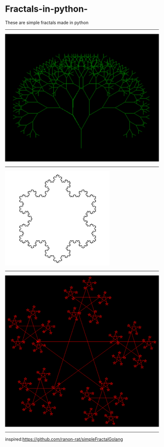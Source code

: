 # Fractals-in-python-
These are simple fractals made in python



-----------------------------------------------------------------------------------------------------------------------------------------------------------------------------------------
<img src=https://github.com/yOn3l/Fractals-in-python-/blob/main/fractal1.png>

-----------------------------------------------------------------------------------------------------------------------------------------------------------------------------------------
<img src=https://github.com/yOn3l/Fractals-in-python-/blob/main/fractal2.png>

-----------------------------------------------------------------------------------------------------------------------------------------------------------------------------------------
<img src=https://github.com/yOn3l/Fractals-in-python-/blob/main/fractal3.png>

-----------------------------------------------------------------------------------------------------------------------------------------------------------------------------------------
inspired:https://github.com/ranon-rat/simpleFractalGolang
